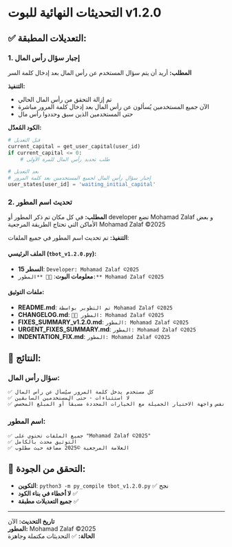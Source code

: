 # التحديثات النهائية للبوت v1.2.0

## ✅ التعديلات المطبقة:

### 1. **إجبار سؤال رأس المال**
**المطلب:** أريد أن يتم سؤال المستخدم عن رأس المال بعد إدخال كلمة السر

**التنفيذ:**
- تم إزالة التحقق من رأس المال الحالي
- الآن جميع المستخدمين يُسألون عن رأس المال بعد إدخال كلمة المرور مباشرة
- حتى المستخدمين الذين سبق وحددوا رأس مال

**الكود المُعدّل:**
```python
# قبل التعديل
current_capital = get_user_capital(user_id)
if current_capital <= 0:
    # طلب تحديد رأس المال للمرة الأولى

# بعد التعديل  
# إجبار سؤال رأس المال لجميع المستخدمين بعد كلمة المرور
user_states[user_id] = 'waiting_initial_capital'
```

### 2. **تحديث اسم المطور**
**المطلب:** في كل مكان تم ذكر المطور أو developer تضع Mohamad Zalaf و بعض الأماكن التي تحتاج الطريقة المرجعية Mohamad Zalaf ©️2025

**التنفيذ:**
تم تحديث اسم المطور في جميع الملفات:

#### الملف الرئيسي (`tbot_v1.2.0.py`):
- **السطر 15**: `Developer: Mohamad Zalaf ©️2025`
- **معلومات البوت**: `👨‍💻 **المطور:** Mohamad Zalaf ©️2025`

#### ملفات التوثيق:
- **README.md**: `تم التطوير بواسطة Mohamad Zalaf ©️2025`
- **CHANGELOG.md**: `👨‍💻 المطور: Mohamad Zalaf ©️2025`
- **FIXES_SUMMARY_v1.2.0.md**: `المطور: Mohamad Zalaf ©️2025`
- **URGENT_FIXES_SUMMARY.md**: `المطور: Mohamad Zalaf ©️2025`
- **INDENTATION_FIX.md**: `المطور: Mohamad Zalaf ©️2025`

## 🎯 النتائج:

### سؤال رأس المال:
```
✅ كل مستخدم يدخل كلمة المرور سيُسأل عن رأس المال
✅ لا استثناءات - حتى المستخدمين السابقين
✅ نفس واجهة الاختيار الجميلة مع الخيارات المحددة مسبقاً أو المبلغ المخصص
```

### اسم المطور:
```
✅ جميع الملفات تحتوي على "Mohamad Zalaf ©️2025"
✅ التوثيق محدث بالكامل
✅ العلامة المرجعية ©️2025 مضافة حيث مطلوب
```

## 🔧 التحقق من الجودة:
- **التكوين**: `python3 -m py_compile tbot_v1.2.0.py` ✅ نجح
- **لا أخطاء في بناء الكود** ✅
- **جميع التعديلات مطبقة** ✅

---
**تاريخ التحديث:** الآن  
**المطور:** Mohamad Zalaf ©️2025  
**الحالة:** ✅ التحديثات مكتملة وجاهزة